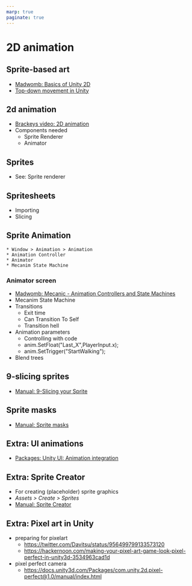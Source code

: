 ```yaml
---
marp: true
paginate: true
---
```

<!-- headingDivider: 3 -->
<!-- class: default -->

# 2D animation

## Sprite-based art

* [Madwomb: Basics of Unity 2D](http://madwomb.com/tutorials/GameDesign_Unity2Dintro.html)
* [Top-down movement in Unity](https://pavcreations.com/top-down-movement-and-attack-game-mechanics-in-unity/)


## 2d animation

* [Brackeys video: 2D animation](https://www.youtube.com/watch?v=hkaysu1Z-N8)
* Components needed
  * Sprite Renderer
  * Animator

## Sprites

* See: Sprite renderer

## Spritesheets

* Importing
* Slicing


## Sprite Animation
	* Window > Animation > Animation
	* Animation Controller
	* Animator
	* Mecanim State Machine

### Animator screen

* [Madwomb: Mecanic - Animation Controllers and State Machines](http://madwomb.com/tutorials/GameDesign_UnityMecanim.html)
* Mecanim State Machine
* Transitions
  * Exit time
  * Can Transition To Self
  * Transition hell
* Animation parameters
  * Controlling with code
  * anim.SetFloat("Last_X",PlayerInput.x);
  * anim.SetTrigger("StartWalking"); 
* Blend trees

## 9-slicing sprites

* [Manual: 9-Slicing your Sprite](https://docs.unity3d.com/Manual/9SliceSprites.html)

## Sprite masks

* [Manual: Sprite masks](https://docs.unity3d.com/Manual/class-SpriteMask.html)

## Extra: UI animations

* [Packages: Unity UI: Animation integration](https://docs.unity3d.com/Packages/com.unity.ugui@1.0/manual/UIAnimationIntegration.html)

## Extra: Sprite Creator

* For creating (placeholder) sprite graphics
* *Assets > Create > Sprites*
* [Manual: Sprite Creator](https://docs.unity3d.com/Manual/SpriteCreator.html)


## Extra: Pixel art in Unity




* preparing for pixelart
  * https://twitter.com/Davitsu/status/956499799133573120
  * https://hackernoon.com/making-your-pixel-art-game-look-pixel-perfect-in-unity3d-3534963cad1d
* pixel perfect camera
  * https://docs.unity3d.com/Packages/com.unity.2d.pixel-perfect@1.0/manual/index.html
